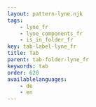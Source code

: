 ```yaml
---
layout: pattern-lyne.njk
tags:
    - lyne_fr
    - lyne_components_fr
    - is_in_folder_fr
key: tab-label-lyne_fr
title: Tab
parent: tab-folder-lyne_fr
keywords: tab
order: 620
availablelanguages: 
    - de
    - en
---
```

